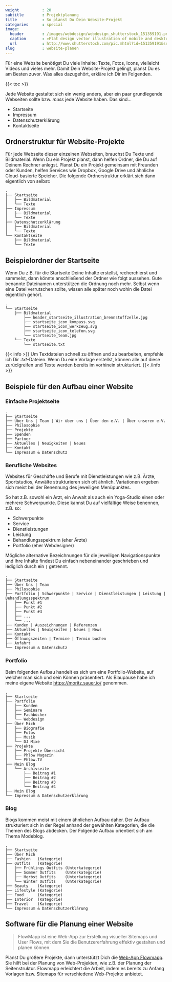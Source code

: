 ```yaml
---
weight          : 20
subtitle        : Projektplanung
title           : So planst Du Dein Website-Projekt
categories      : special
image:
  header        : /images/webdesign/webdesign_shutterstock_151359191.png
  caption       : »Flat design vector illustration of mobile and desktop website« von Shutterstock
  url           : http://www.shutterstock.com/pic.mhtml?id=151359191&src=id
slug            : website-planen
---
```

Für eine Website benötigst Du viele Inhalte: Texte, Fotos, Icons, vielleicht Videos und vieles mehr. Damit Dein Website-Projekt gelingt, planst Du es am Besten zuvor. Was alles dazugehört, erkläre ich Dir im Folgenden.
<!--more-->

{{< toc >}}

Jede Website gestaltet sich ein wenig anders, aber ein paar grundlegende Webseiten sollte bzw. _muss_ jede Website haben. Das sind…

* Startseite
* Impressum
* Datenschutzerklärung
* Kontaktseite

## Ordnerstruktur für Website-Projekte

Für jede Webseite dieser einzelnen Webseiten, brauchst Du Texte und Bildmaterial. Wenn Du ein Projekt planst, dann helfen Ordner, die Du auf Deinem Rechner anlegst. Planst Du ein Projekt gemeinsam mit Freunden oder Kunden, helfen Services wie Dropbox, Google Drive und ähnliche Cloud-basierte Speicher. Die folgende Ordnerstruktur erklärt sich dann eigentlich von selbst:

~~~
.
├── Startseite
│   ├── Bildmaterial
│   └── Texte
├── Impressum
│   ├── Bildmaterial
│   └── Texte
├── Datenschutzerklärung
│   ├── Bildmaterial
│   └── Texte
└── Kontaktseite
    ├── Bildmaterial
    └── Texte
~~~

## Beispielordner der Startseite

Wenn Du z.B. für die Startseite Deine Inhalte erstellst, recherchierst und sammelst, dann könnte anschließend der Ordner wie folgt aussehen. Gute benannte Dateinamen unterstützen die Ordnung noch mehr. Selbst wenn eine Datei verrutschen sollte, wissen alle später noch wohin die Datei eigentlich gehört.

~~~
.
└── Startseite
    ├── Bildmaterial
        ├── header_startseite_illustration_brennstoffzelle.jpg
        ├── startseite_icon_kompass.svg
        ├── startseite_icon_werkzeug.svg
        ├── startseite_icon_telefon.svg
        └── startseite_team.jpg
    └── Texte
        └── startseite.txt
~~~

{{< info >}}
Um Textdateien schnell zu öffnen und zu bearbeiten, empfehle ich Dir _.txt_-Dateien. Wenn Du eine Vorlage erstellst, können alle auf diese zurüclgreifen und Texte werden bereits im vorhinein strukturiert.
{{< /info >}}

## Beispiele für den Aufbau einer Website

### Einfache Projektseite

~~~
.
├── Startseite
├── Über Uns | Team | Wir über uns | Über den e.V. | Über unseren e.V.
├── Philosophie
├── Projekte
├── Spenden
├── Partner
├── Aktuelles | Neuigkeiten | Neues
├── Kontakt
└── Impressum & Datenschutz
~~~

### Berufliche Websites

Websites für Geschäfte und Berufe mit Dienstleistungen wie z.B. Ärzte, Sportstudios, Anwälte strukturieren sich oft ähnlich. Variationen ergeben sich meist bei der Benennung des jeweiligen Menüpunktes.

So hat z.B. sowohl ein Arzt, ein Anwalt als auch ein Yoga-Studio einen oder mehrere Schwerpunkte. Diese kannst Du auf vielfältige Weise benennen, z.B. so:

* Schwerpunkte
* Service
* Dienstleistungen
* Leistung
* Behandlungsspektrum (eher Ärzte)
* Portfolio (eher Webdesigner)

Mögliche alternative Bezeichnungen für die jeweiligen Navigationspunkte und Ihre Inhalte findest Du einfach nebeneinander geschrieben und lediglich durch ein `|` getrennt.

~~~
.
├── Startseite
├── Über Uns | Team
├── Philosophie
├── Portfolio | Schwerpunkte | Service | Dienstleistungen | Leistung | Behandlungsspektrum
│   ├── Punkt #1
│   ├── Punkt #2
│   ├── Punkt #3
│   ├── ...
│   └── ...
├── Kunden | Auszeichnungen | Referenzen
├── Aktuelles | Neuigkeiten | Neues | News
├── Kontakt
├── Öffnungszeiten | Termine | Termin buchen
├── Anfahrt
└── Impressum & Datenschutz
~~~

### Portfolio

Beim folgenden Aufbau handelt es sich um eine Portfolio-Website, auf welcher man sich und sein Können präsentiert. Als Blaupause habe ich meine eigene Website <https://moritz.sauer.io/> genommen.

~~~
.
├── Startseite
├── Portfolio
│   ├── Kunden
│   ├── Seminare
│   ├── Fachbücher
│   └── Webdesign
├── Über Mich
│   ├── Biografie
│   ├── Fotos
│   ├── Musik
│   └── DJ Mixe
├── Projekte
│   ├── Projekte Übersicht
│   ├── Phlow Magazin
│   └── Phlow.TV
├── Mein Blog
│   └── Archivseite
│       ├── Beitrag #1
│       ├── Beitrag #2
│       ├── Beitrag #3
│       └── Beitrag #4
├── Mein Blog
└── Impressum & Datenschutzerklärung
~~~

### Blog

Blogs kommen meist mit einem ähnlichen Aufbau daher. Der Aufbau strukturiert sich in der Regel anhand der gewählten Kategorien, die die Themen des Blogs abdecken. Der Folgende Aufbau orientiert sich am Thema Modeblog.

~~~
.
├── Startseite
├── Über Mich
├── Fashion   (Kategorie)
├── Outfits   (Kategorie)
│   ├── Frühlings Outfits (Unterkategorie)
│   ├── Sommer Outfits    (Unterkategorie)
│   ├── Herbst Outfits    (Unterkategorie)
│   └── Winter Outfits    (Unterkategorie)
├── Beauty    (Kategorie)
├── Lifestyle (Kategorie)
├── Food      (Kategorie)
├── Interior  (Kategorie)
├── Travel    (Kategorie)
└── Impressum & Datenschutzerklärung
~~~

## Software für die Planung einer Website

> FlowMapp ist eine Web-App zur Erstellung visueller Sitemaps und User Flows, mit dem Sie die Benutzererfahrung effektiv gestalten und planen können.

Planst Du größere Projekte, dann unterstützt Dich die [Web-App Flowmapp](https://flowmapp.com/). Sie hilft bei der Planung von Web-Projekten, wie z.B. der Planung der Seitenstruktur. Flowmapp erleichtert die Arbeit, indem es bereits zu Anfang Vorlagen bzw. Sitemaps für verschiedene Web-Projekte anbietet.
